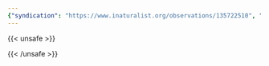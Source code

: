 ```yaml
---
{"syndication": "https://www.inaturalist.org/observations/135722510", "date": "2022-09-17T17:47:50-04:00", "taxon": {"name": "Eurybia divaricata", "common_name": "White Wood Aster"}, "quality_grade": "needs_id", "identifications_most_agree": false, "species_guess": "White Wood Aster", "identifications_most_disagree": false, "captive": false, "project_ids": [4034], "community_taxon_id": null, "geojson": {"type": "Point", "coordinates": [-73.7803283333, 43.0376241667]}, "owners_identification_from_vision": true, "identifications_count": 0, "obscured": false, "num_identification_agreements": 0, "num_identification_disagreements": 0, "place_guess": "Malta, NY, USA", "photos": [{"id": 231528253, "license_code": "cc-by-nc", "original_dimensions": {"width": 1536, "height": 2048}, "url": "https://inaturalist-open-data.s3.amazonaws.com/photos/231528253/square.jpeg", "attribution": "(c) Brandon Rozek, all rights reserved", "flags": []}]}
---
```

{{< unsafe >}}

{{< /unsafe >}}
